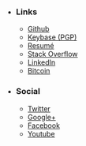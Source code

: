 
- ### Links
    * [Github](https://github.com/mstksg "Github")
    * [Keybase (PGP)](https://keybase.io/mstksg "Keybase")
    * [Resumé](http://cv.jle.im "Resume")
    * [Stack Overflow](https://stackoverflow.com/users/292731/justin-l "Stack Overflow")
    * [LinkedIn](https://linkedin.com/in/lejustin "LinkedIn")
    * [Bitcoin](https://coinbase.com/mstksg "Bitcoin")

- ### Social
    * [Twitter](https://twitter.com/mstk "Twitter")
    * [Google+](https://plus.google.com/+JustinLe "Google+")
    * [Facebook](https://facebook.com/mstksg "Facebook")
    * [Youtube](https://youtube.com/justinlemusic "Youtube")

